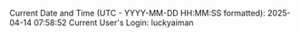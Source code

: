 Current Date and Time (UTC - YYYY-MM-DD HH:MM:SS formatted): 2025-04-14 07:58:52
Current User's Login: luckyaiman
